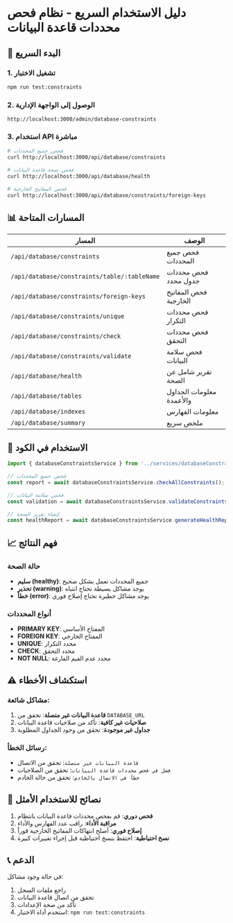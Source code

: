# دليل الاستخدام السريع - نظام فحص محددات قاعدة البيانات

## 🚀 البدء السريع

### 1. تشغيل الاختبار
```bash
npm run test:constraints
```

### 2. الوصول إلى الواجهة الإدارية
```
http://localhost:3000/admin/database-constraints
```

### 3. استخدام API مباشرة
```bash
# فحص جميع المحددات
curl http://localhost:3000/api/database/constraints

# فحص صحة قاعدة البيانات
curl http://localhost:3000/api/database/health

# فحص المفاتيح الخارجية
curl http://localhost:3000/api/database/constraints/foreign-keys
```

## 📊 المسارات المتاحة

| المسار | الوصف |
|--------|--------|
| `/api/database/constraints` | فحص جميع المحددات |
| `/api/database/constraints/table/:tableName` | فحص محددات جدول محدد |
| `/api/database/constraints/foreign-keys` | فحص المفاتيح الخارجية |
| `/api/database/constraints/unique` | فحص محددات التكرار |
| `/api/database/constraints/check` | فحص محددات التحقق |
| `/api/database/constraints/validate` | فحص سلامة البيانات |
| `/api/database/health` | تقرير شامل عن الصحة |
| `/api/database/tables` | معلومات الجداول والأعمدة |
| `/api/database/indexes` | معلومات الفهارس |
| `/api/database/summary` | ملخص سريع |

## 🔧 الاستخدام في الكود

```typescript
import { databaseConstraintsService } from '../services/databaseConstraintsService';

// فحص جميع المحددات
const report = await databaseConstraintsService.checkAllConstraints();

// فحص سلامة البيانات
const validation = await databaseConstraintsService.validateConstraints();

// إنشاء تقرير الصحة
const healthReport = await databaseConstraintsService.generateHealthReport();
```

## 📈 فهم النتائج

### حالة الصحة
- **سليم (healthy)**: جميع المحددات تعمل بشكل صحيح
- **تحذير (warning)**: يوجد مشاكل بسيطة تحتاج انتباه
- **خطأ (error)**: يوجد مشاكل خطيرة تحتاج إصلاح فوري

### أنواع المحددات
- **PRIMARY KEY**: المفتاح الأساسي
- **FOREIGN KEY**: المفتاح الخارجي
- **UNIQUE**: محدد التكرار
- **CHECK**: محدد التحقق
- **NOT NULL**: محدد عدم القيم الفارغة

## ⚠️ استكشاف الأخطاء

### مشاكل شائعة:
1. **قاعدة البيانات غير متصلة**: تحقق من `DATABASE_URL`
2. **صلاحيات غير كافية**: تأكد من صلاحيات قاعدة البيانات
3. **جداول غير موجودة**: تحقق من وجود الجداول المطلوبة

### رسائل الخطأ:
- `قاعدة البيانات غير متصلة`: تحقق من الاتصال
- `فشل في فحص محددات قاعدة البيانات`: تحقق من الصلاحيات
- `خطأ في الاتصال بالخادم`: تحقق من حالة الخادم

## 🎯 نصائح للاستخدام الأمثل

1. **فحص دوري**: قم بفحص محددات قاعدة البيانات بانتظام
2. **مراقبة الأداء**: راقب عدد الفهارس والأداء
3. **إصلاح فوري**: أصلح انتهاكات المفاتيح الخارجية فوراً
4. **نسخ احتياطية**: احتفظ بنسخ احتياطية قبل إجراء تغييرات كبيرة

## 📞 الدعم

في حالة وجود مشاكل:
1. راجع ملفات السجل
2. تحقق من اتصال قاعدة البيانات
3. تأكد من صحة الإعدادات
4. استخدم أداة الاختبار: `npm run test:constraints`